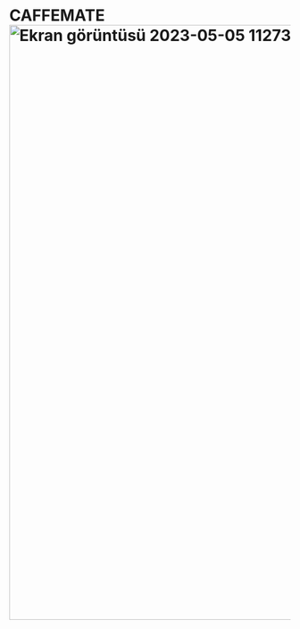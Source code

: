 # CAFFEMATE<img width="1067" alt="Ekran görüntüsü 2023-05-05 112738" src="https://user-images.githubusercontent.com/127142366/236411728-8e1fadd6-37d1-4cf2-8623-141226947f8e.png">
